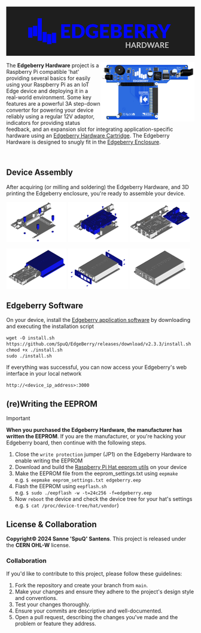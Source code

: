 ![Edgeberry banner](documentation/Edgeberry_banner.png)

<img src="documentation/Edgeberry_rendering.png" align="right" width="50%"/>

The **Edgeberry Hardware** project is a Raspberry Pi compatible 'hat' providing several basics for easily using your Raspberry Pi as an IoT Edge device and deploying it in a real-world environment. Some key features are a powerful 3A step-down convertor for powering your device reliably using a regular 12V adaptor, indicators for providing status feedback, and an expansion slot for integrating application-specific hardware using an [Edgeberry Hardware Cartridge](https://github.com/SpuQ/Edgeberry-cartridge-console-can). The Edgeberry Hardware is designed to snugly fit in the [Edgeberry Enclosure](https://www.thingiverse.com/thing:6595172).

<br clear="right"/>

## Device Assembly
After acquiring (or milling and soldering) the Edgeberry Hardware, and 3D printing the Edgeberry enclosure, you're ready to assemble your device.

<p float="left">
  <img src="documentation/Edgeberry_assembly_1.png" width="32%" />
  <img src="documentation/Edgeberry_assembly_2.png" width="32%" />
  <img src="documentation/Edgeberry_assembly_3.png" width="32%" />
</p>
<p float="left">
</p>
<p float="left">
  <img src="documentation/Edgeberry_assembly_4.png" width="32%" />
  <img src="documentation/Edgeberry_assembly_5.png" width="32%" />
  <img src="documentation/Edgeberry_assembly_6.png" width="32%" />
</p>

## Edgeberry Software
On your device, install the [Edgeberry application software](https://github.com/SpuQ/EdgeBerry/) by downloading and executing the installation script
```
wget -O install.sh https://github.com/SpuQ/EdgeBerry/releases/download/v2.3.3/install.sh
chmod +x ./install.sh
sudo ./install.sh
```
If everything was successful, you can now access your Edgeberry's web interface in your local network
```
http://<device_ip_address>:3000
```
## (re)Writing the EEPROM
>[!important]
>**When you purchased the Edgeberry Hardware, the manufacturer has written the EEPROM**. If you are the manufacturer, or you're hacking your Edgeberry board, then continue with the following steps.

1) Close the `write protection` jumper (JP1) on the Edgeberry Hardware to enable writing the EEPROM
2) Download and build the [Raspberry Pi Hat eeprom utils](https://github.com/raspberrypi/hats) on your device 
3) Make the EEPROM file from the eeprom_settings.txt using `eepmake` <br> e.g. `$ eepmake eeprom_settings.txt edgeberry.eep`
4) Flash the EEPROM using `eepflash.sh` <br> e.g. `$ sudo ./eepflash -w -t=24c256 -f=edgeberry.eep`
5) Now `reboot` the device and check the device tree for your hat's settings <br> e.g. `$ cat /proc/device-tree/hat/vendor`)

## License & Collaboration
**Copyright© 2024 Sanne 'SpuQ' Santens**. This project is released under the **CERN OHL-W** license.

### Collaboration

If you'd like to contribute to this project, please follow these guidelines:
1. Fork the repository and create your branch from `main`.
2. Make your changes and ensure they adhere to the project's design style and conventions.
3. Test your changes thoroughly.
4. Ensure your commits are descriptive and well-documented.
5. Open a pull request, describing the changes you've made and the problem or feature they address.